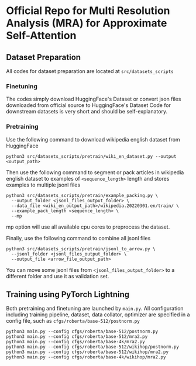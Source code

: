 # Official Repo for Multi Resolution Analysis (MRA) for Approximate Self-Attention

## Dataset Preparation
All codes for dataset preparation are located at `src/datasets_scripts`

### Finetuning
The codes simply download HuggingFace's Dataset or convert json files downloaded from official source to HuggingFace's Dataset
Code for downstream datasets is very short and should be self-explanatory.

### Pretraining
Use the following command to download wikipedia english dataset from HuggingFace
```
python3 src/datasets_scripts/pretrain/wiki_en_dataset.py --output <output_path>
```

Then use the following command to segment or pack articles in wikipedia english dataset to examples of `<sequence_length>` length and stores examples to multiple jsonl files
```
python3 src/datasets_scripts/pretrain/example_packing.py \
  --output_folder <jsonl_files_output_folder> \
  --data_file <wiki_en_output_path>/wikipedia.20220301.en/train/ \
  --example_pack_length <sequence_length> \
  --mp
```
mp option will use all available cpu cores to preprocess the dataset.

Finally, use the following command to combine all jsonl files
```
python3 src/datasets_scripts/pretrain/jsonl_to_arrow.py \
  --jsonl_folder <jsonl_files_output_folder> \
  --output_file <arrow_file_output_path>
```
You can move some jsonl files from `<jsonl_files_output_folder>` to a different folder and use it as validation set.

## Training using PyTorch Lightning
Both pretraining and finetuning are launched by `main.py`. All configuration including training pipeline, dataset, data collator, optimizer are specified in a config file, such as `cfgs/roberta/base-512/postnorm.py`
```
python3 main.py --config cfgs/roberta/base-512/postnorm.py
python3 main.py --config cfgs/roberta/base-512/mra2.py
python3 main.py --config cfgs/roberta/base-4k/mra2.py
python3 main.py --config cfgs/roberta/base-512/wikihop/postnorm.py
python3 main.py --config cfgs/roberta/base-512/wikihop/mra2.py
python3 main.py --config cfgs/roberta/base-4k/wikihop/mra2.py
```
